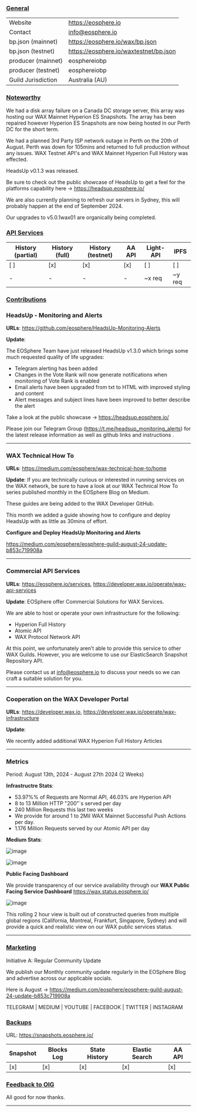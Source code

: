 ### <ins>General</ins>

|  |  |
| --- | --- |
| Website | https://eosphere.io |
| Contact | info@eosphere.io |
| bp.json (mainnet) | https://eosphere.io/wax/bp.json |
| bp.json (testnet) | https://eosphere.io/waxtestnet/bp.json |
| producer (mainnet) | eosphereiobp |
| producer (testnet) | eosphereiobp |
| Guild Jurisdiction | Australia (AU) |

### <ins>Noteworthy</ins>
We had a disk array failure on a Canada DC storage server, this array was hosting our WAX Mainnet Hyperion ES Snapshots. The array has been repaired however Hyperion ES Snapshots are now being hosted in our Perth DC for the short term.

We had a planned 3rd Party ISP network outage in Perth on the 20th of August. Perth was down for 105mins and returned to full production without any issues. WAX Testnet API's and WAX Mainnet Hyperion Full History was effected.

HeadsUp v0.1.3 was released.

Be sure to check out the public showcase of HeadsUp to get a feel for the platforms capability here -> https://headsup.eosphere.io/

We are also currently planning to refresh our servers in Sydney, this will probably happen at the end of September 2024.

Our upgrades to v5.0.1wax01 are organically being completed.

### <ins>API Services</ins>

| History (partial) | History (full) | History (testnet) | AA API | Light-API  | IPFS |
|--------|--------|--------|--------|--------|--------|
| [ ] | [x] | [x] | [x] | [ ] | [ ] |  [ ] |
| - | - | - | - | ~x req |  ~y req |

### <ins>Contributions</ins>

### HeadsUp - Monitoring and Alerts

**URLs**: https://github.com/eosphere/HeadsUp-Monitoring-Alerts 

**Update**: 

The EOSphere Team have just released HeadsUp v1.3.0 which brings some much requested quality of life upgrades:

- Telegram alerting has been added
- Changes in the Vote Rank will now generate notifications when monitoring of Vote Rank is enabled
- Email alerts have been upgraded from txt to HTML with improved styling and content
- Alert messages and subject lines have been improved to better describe the alert

Take a look at the public showcase -> https://headsup.eosphere.io/

Please join our Telegram Group (https://t.me/headsup_monitoring_alerts) for the latest release information as well as github links and instructions .

---

### WAX Technical How To

**URLs**: https://medium.com/eosphere/wax-technical-how-to/home

**Update**: 
If you are technically curious or interested in running services on the WAX network, be sure to have a look at our WAX Technical How To series published monthly in the EOSphere Blog on Medium.

These guides are being added to the WAX Developer GitHub.

This month we added a guide showing how to configure and deploy HeadsUp with as little as 30mins of effort.

**Configure and Deploy HeadsUp Monitoring and Alerts**

https://medium.com/eosphere/eosphere-guild-august-24-update-b853c719908a

---

### Commercial API Services

**URLs**: https://eosphere.io/services, https://developer.wax.io/operate/wax-api-services

**Update**:
EOSphere offer Commercial Solutions for WAX Services.

We are able to host or operate your own infrastructure for the following:
- Hyperion Full History
- Atomic API
- WAX Protocol Network API

At this point, we unfortunately aren’t able to provide this service to other WAX Guilds. However, you are welcome to use our ElasticSearch Snapshot Repository API.

Please contact us at info@eosphere.io to discuss your needs so we can craft a suitable solution for you.

---

### Cooperation on the WAX Developer Portal

**URLs**: https://developer.wax.io, https://developer.wax.io/operate/wax-infrastructure

**Update**: 

We recently added additional WAX Hyperion Full History Articles

---

### Metrics

Period: August 13th, 2024 - August 27th 2024 (2 Weeks)

**Infrastructre Stats**:
- 53.97%% of Requests are Normal API, 46.03% are Hyperion API
- 8 to 13 Million HTTP "200"`s served per day
- 240 Million Requests this last two weeks
- We provide for around 1 to 2Mil WAX Mainnet Successful Push Actions per day.
- 1.176 Million Requests served by our Atomic API per day

**Medium Stats**:

![image](https://github.com/user-attachments/assets/f9f2dfe0-b728-43fa-9386-9e052eed5c7d)

![image](https://github.com/user-attachments/assets/b0daf16c-8d1b-4ab7-b6e7-2e2a01d7be64)

**Public Facing Dashboard**

We provide transparency of our service availability through our **WAX Public Facing Service Dashboard** https://wax.status.eosphere.io/

![image](https://github.com/user-attachments/assets/be7a2b09-3828-4640-86cf-4f009b2d6836)

This rolling 2 hour view is built out of constructed queries from multiple global regions (California, Montreal, Frankfurt, Singapore, Sydney) and will provide a quick and realistic view on our WAX public services status.

---

### <ins>Marketing</ins>

Initiative A: Regular Community Update

We publish our Monthly community update regularly in the EOSphere Blog and advertise across our applicable socials.

Here is August -> https://medium.com/eosphere/eosphere-guild-august-24-update-b853c719908a

TELEGRAM | MEDIUM | YOUTUBE | FACEBOOK | TWITTER | INSTAGRAM

### <ins>Backups </ins>
URL: https://snapshots.eosphere.io/

| Snapshot | Blocks Log | State History | Elastic Search | AA API |
|--------|--------|--------|--------|--------|
| [x] | [x] | [x] | [x] | [x] |


### <ins>Feedback to OIG</ins>
All good for now thanks.

----

